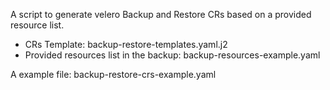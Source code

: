 A script to generate velero Backup and Restore CRs based on a provided resource list. 

- CRs Template: backup-restore-templates.yaml.j2
- Provided resources list in the backup: backup-resources-example.yaml

A example file: backup-restore-crs-example.yaml 

